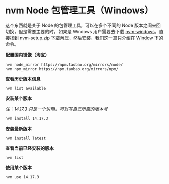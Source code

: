 # nvm Node 包管理工具（Windows）

这个东西就是关于 Node 的包管理工具，可以在多个不同的 Node 版本之间来回切换，但是需要主要的时，如果是 Windows 用户需要去下载 [nvm-windows](https://github.com/coreybutler/nvm-windows/releases)，直接找到 nvm-setup.zip 下载解压，然后安装，我们这一篇只介绍在 Window 下的命令。

**配置国内镜像（淘宝）**
```shell
nvm node_mirror https://npm.taobao.org/mirrors/node/
nvm npm_mirror https://npm.taobao.org/mirrors/npm/
```

**查看历史版本信息**
```
nvm list available
```

**安装某个版本**

*注：14.17.3 只是一个说明，可以写自己所需的版本号*

```shell
nvm install 14.17.3
```

**安装最新版本**
```shell
nvm install latest
```

**查看当前已经安装的版本**
```shell
nvm list
```

**使用某个版本**
```shell
nvm use 14.17.3
```